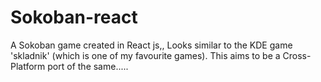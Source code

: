 # Sokoban-react
A Sokoban game created in React js,, Looks similar to the KDE game 'skladnik' (which is one of my favourite games). This aims to be a Cross-Platform port of the same.....

